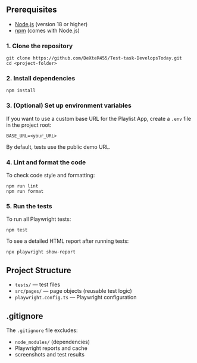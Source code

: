 ## Prerequisites

- [Node.js](https://nodejs.org/) (version 18 or higher)
- [npm](https://www.npmjs.com/) (comes with Node.js)

### 1. Clone the repository

```
git clone https://github.com/DeXteR455/Test-task-DevelopsToday.git
cd <project-folder>
```

### 2. Install dependencies

```
npm install
```

### 3. (Optional) Set up environment variables

If you want to use a custom base URL for the Playlist App, create a `.env` file in the project root:

```
BASE_URL=<your_URL>
```

By default, tests use the public demo URL.

### 4. Lint and format the code

To check code style and formatting:

```
npm run lint
npm run format
```

### 5. Run the tests

To run all Playwright tests:

```
npm test
```

To see a detailed HTML report after running tests:

```
npx playwright show-report
```

## Project Structure

- `tests/` — test files
- `src/pages/` — page objects (reusable test logic)
- `playwright.config.ts` — Playwright configuration

## .gitignore

The `.gitignore` file excludes:
- `node_modules/` (dependencies)
- Playwright reports and cache
- screenshots and test results
